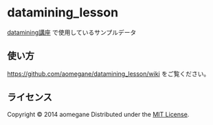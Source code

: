 datamining_lesson
=================

[datamining講座]() で使用しているサンプルデータ

使い方
------
https://github.com/aomegane/datamining_lesson/wiki をご覧ください。

ライセンス
------
Copyright &copy; 2014 aomegane
Distributed under the [MIT License][mit].

[MIT]: http://www.opensource.org/licenses/mit-license.php